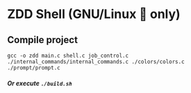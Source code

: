 # ZDD Shell (GNU/Linux 🐧 only)

## Compile project

```
gcc -o zdd main.c shell.c job_control.c ./internal_commands/internal_commands.c ./colors/colors.c ./prompt/prompt.c
```

##### Or execute `./build.sh`
